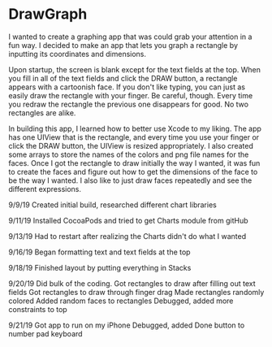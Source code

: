 # DrawGraph

I wanted to create a graphing app that was could grab your attention in a
fun way. I decided to make an app that lets you graph a rectangle by inputting
its coordinates and dimensions.

Upon startup, the screen is blank except for the text fields at the top. When
you fill in all of the text fields and click the DRAW button, a rectangle
appears with a cartoonish face. If you don't like typing, you can just as
easily draw the rectangle with your finger. Be careful, though. Every time you
redraw the rectangle the previous one disappears for good. No two rectangles
are alike.

In building this app, I learned how to better use Xcode to my liking. The app
has one UIView that is the rectangle, and every time you use your finger or
click the DRAW button, the UIView is resized appropriately. I also created
some arrays to store the names of the colors and png file names for the faces.
Once I got the rectangle to draw initially the way I wanted, it was fun to
create the faces and figure out how to get the dimensions of the face to be
the way I wanted. I also like to just draw faces repeatedly and see the
different expressions.

9/9/19
Created initial build, researched different chart libraries

9/11/19
Installed CocoaPods and tried to get Charts module from gitHub

9/13/19
Had to restart after realizing the Charts didn't do what I wanted

9/16/19
Began formatting text and text fields at the top

9/18/19
Finished layout by putting everything in Stacks

9/20/19
Did bulk of the coding.
Got rectangles to draw after filling out text fields
Got rectangles to draw through finger drag
Made rectangles randomly colored
Added random faces to rectangles
Debugged, added more constraints to top

9/21/19
Got app to run on my iPhone
Debugged, added Done button to number pad keyboard
